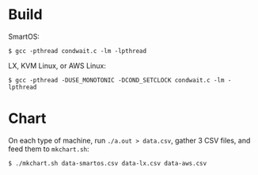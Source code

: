 
Build
=====

SmartOS:

    $ gcc -pthread condwait.c -lm -lpthread

LX, KVM Linux, or AWS Linux:

    $ gcc -pthread -DUSE_MONOTONIC -DCOND_SETCLOCK condwait.c -lm -lpthread
    
Chart
=====

On each type of machine, run `./a.out > data.csv`, gather 3 CSV files, and feed them to `mkchart.sh`:

    $ ./mkchart.sh data-smartos.csv data-lx.csv data-aws.csv
    
